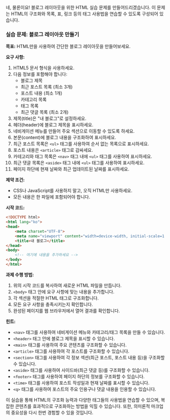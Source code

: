 네, 물론이요! 블로그 레이아웃을 위한 HTML 실습 문제를 만들어드리겠습니다. 이 문제는 HTML의 구조화와 목록, 표, 링크 등의 태그 사용법을 연습할 수 있도록 구성되어 있습니다.

### 실습 문제: 블로그 레이아웃 만들기

**목표:**
HTML만을 사용하여 간단한 블로그 레이아웃을 만들어보세요.

**요구 사항:**

1. HTML5 문서 형식을 사용하세요.
2. 다음 정보를 포함해야 합니다:
   - 블로그 제목
   - 최근 포스트 목록 (최소 3개)
   - 포스트 내용 (최소 1개)
   - 카테고리 목록
   - 태그 목록
   - 최근 댓글 목록 (최소 2개)
3. 제목(title)은 "내 블로그"로 설정하세요.
4. 헤더(header)에 블로그 제목을 표시하세요.
5. 네비게이션 메뉴를 만들어 주요 섹션으로 이동할 수 있도록 하세요.
6. 본문(content)에 블로그 내용을 구조화하여 표시하세요.
7. 최근 포스트 목록은 `<ul>` 태그를 사용하여 순서 없는 목록으로 표시하세요.
8. 포스트 내용은 `<article>` 태그로 감싸세요.
9. 카테고리와 태그 목록은 `<nav>` 태그 내에 `<ul>` 태그를 사용하여 표시하세요.
10. 최근 댓글 목록은 `<aside>` 태그 내에 `<ul>` 태그를 사용하여 표시하세요.
11. 페이지 하단에 현재 날짜와 최근 업데이트된 날짜를 표시하세요.

**제약 조건:**
- CSS나 JavaScript를 사용하지 말고, 오직 HTML만 사용하세요.
- 모든 내용은 한 파일에 포함되어야 합니다.

**시작 코드:**
```html
<!DOCTYPE html>
<html lang="ko">
<head>
    <meta charset="UTF-8">
    <meta name="viewport" content="width=device-width, initial-scale=1.0">
    <title>내 블로그</title>
</head>
<body>
    <!-- 여기에 내용을 추가하세요 -->
</body>
</html>
```

**과제 수행 방법:**
1. 위의 시작 코드를 복사하여 새로운 HTML 파일을 만듭니다.
2. `<body>` 태그 안에 요구 사항에 맞는 내용을 추가합니다.
3. 각 섹션을 적절한 HTML 태그로 구조화합니다.
4. 모든 요구 사항을 충족시키는지 확인합니다.
5. 완성된 페이지를 웹 브라우저에서 열어 결과를 확인합니다.

**힌트:**
- `<nav>` 태그를 사용하여 네비게이션 메뉴와 카테고리/태그 목록을 만들 수 있습니다.
- `<header>` 태그 안에 블로그 제목을 표시할 수 있습니다.
- `<main>` 태그를 사용하여 주요 콘텐츠를 구조화할 수 있습니다.
- `<article>` 태그를 사용하여 각 포스트를 구조화할 수 있습니다.
- `<section>` 태그를 사용하여 각 정보 섹션(최근 포스트, 포스트 내용 등)을 구조화할 수 있습니다.
- `<aside>` 태그를 사용하여 사이드바(최근 댓글 등)를 구조화할 수 있습니다.
- `<footer>` 태그를 사용하여 페이지 하단의 정보를 구조화할 수 있습니다.
- `<time>` 태그를 사용하여 포스트 작성일과 현재 날짜를 표시할 수 있습니다.
- `<q>` 태그를 사용하여 포스트의 주요 인용구나 댓글 내용을 인용할 수 있습니다.

이 실습을 통해 HTML의 구조화 능력과 다양한 태그들의 사용법을 연습할 수 있으며, 복잡한 콘텐츠를 효과적으로 구조화하는 방법을 익힐 수 있습니다. 또한, 의미론적 마크업의 중요성을 다시 한번 경험할 수 있을 것입니다.